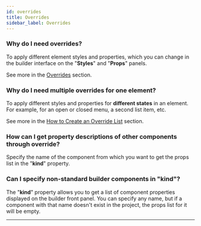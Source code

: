 ```yaml
---
id: overrides
title: Overrides
sidebar_label: Overrides
---
```


### Why do I need overrides?

To apply different element styles and properties, which you can change in the builder interface on the "**Styles**" and "**Props**" panels.

See more in the [Overrides](/components/overrides/overview) section.

### Why do I need multiple overrides for one element?

To apply different styles and properties for **different states** in an element. For example, for an open or closed menu, a second list item, etc.

See more in the [How to Create an Override List](/components/overrides/creating-overrides) section.

### How can I get property descriptions of other components through override?

Specify the name of the component from which you want to get the props list in the "**kind**" property.

### Can I specify non-standard builder components in "**kind**"?

The "**kind**" property allows you to get a list of component properties displayed on the builder front panel. You can specify any name, but if a component with that name doesn't exist in the project, the props list for it will be empty.

---
